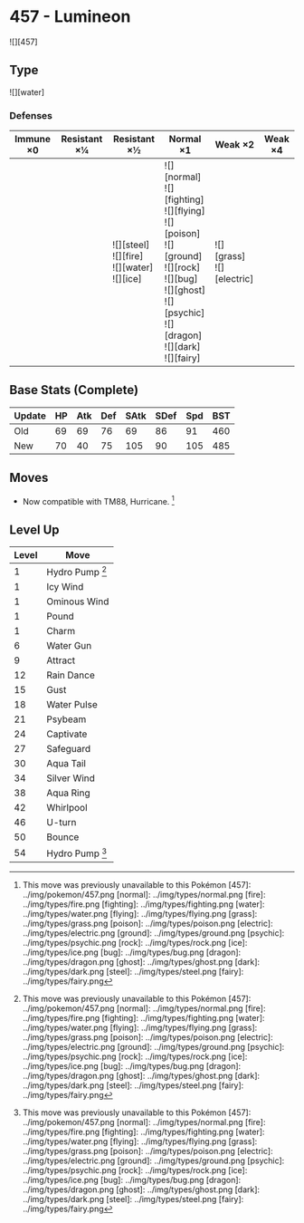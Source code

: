# 457 - Lumineon
![][457]

## Type

![][water]

### Defenses

Immune ×0 | Resistant ×¼ | Resistant ×½                                             | Normal ×1                                                                                                                                                                                 | Weak ×2                          | Weak ×4 | 
---       | ---          | ---                                                      | ---                                                                                                                                                                                       | ---                              | ---     | 
          |              | ![][steel]<br> ![][fire]<br> ![][water]<br> ![][ice]<br> | ![][normal]<br> ![][fighting]<br> ![][flying]<br> ![][poison]<br> ![][ground]<br> ![][rock]<br> ![][bug]<br> ![][ghost]<br> ![][psychic]<br> ![][dragon]<br> ![][dark]<br> ![][fairy]<br> | ![][grass]<br> ![][electric]<br> |         | 

## Base Stats (Complete)

Update | HP  | Atk | Def | SAtk | SDef | Spd | BST | 
---    | --- | --- | --- | ---  | ---  | --- | --- | 
Old    | 69  | 69  | 76  | 69   | 86   | 91  | 460 | 
New    | 70  | 40  | 75  | 105  | 90   | 105 | 485 | 

## Moves

 - Now compatible with TM88, Hurricane. [^1]

## Level Up

Level | Move            | 
---   | ---             | 
1     | Hydro Pump [^1] | 
1     | Icy Wind        | 
1     | Ominous Wind    | 
1     | Pound           | 
1     | Charm           | 
6     | Water Gun       | 
9     | Attract         | 
12    | Rain Dance      | 
15    | Gust            | 
18    | Water Pulse     | 
21    | Psybeam         | 
24    | Captivate       | 
27    | Safeguard       | 
30    | Aqua Tail       | 
34    | Silver Wind     | 
38    | Aqua Ring       | 
42    | Whirlpool       | 
46    | U-turn          | 
50    | Bounce          | 
54    | Hydro Pump [^1] | 

[^1]: This move was previously unavailable to this Pokémon
[457]: ../img/pokemon/457.png
[normal]: ../img/types/normal.png
[fire]: ../img/types/fire.png
[fighting]: ../img/types/fighting.png
[water]: ../img/types/water.png
[flying]: ../img/types/flying.png
[grass]: ../img/types/grass.png
[poison]: ../img/types/poison.png
[electric]: ../img/types/electric.png
[ground]: ../img/types/ground.png
[psychic]: ../img/types/psychic.png
[rock]: ../img/types/rock.png
[ice]: ../img/types/ice.png
[bug]: ../img/types/bug.png
[dragon]: ../img/types/dragon.png
[ghost]: ../img/types/ghost.png
[dark]: ../img/types/dark.png
[steel]: ../img/types/steel.png
[fairy]: ../img/types/fairy.png
